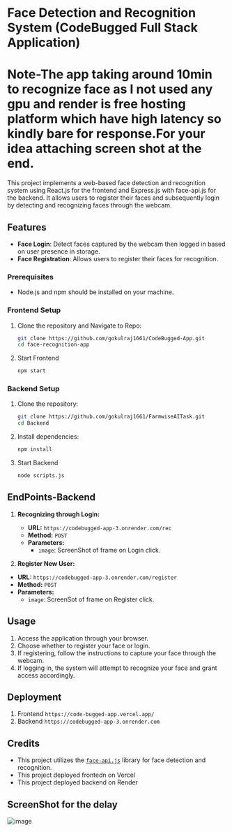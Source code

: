 # Face Detection and Recognition System (CodeBugged Full Stack Application)
# Note-The app taking around 10min to recognize face as I not used any gpu and render is free hosting platform which have high latency so kindly bare for response.For your idea attaching screen shot at the end.
This project implements a web-based face detection and recognition system using React.js for the frontend and Express.js with face-api.js for the backend. It allows users to register their faces and subsequently login by detecting and recognizing faces through the webcam.

## Features

- **Face Login**: Detect faces captured by the webcam then logged in based on user presence in storage.
- **Face Registration**: Allows users to register their faces for recognition.

### Prerequisites

- Node.js and npm should be installed on your machine.

### Frontend Setup
1. Clone the repository and Navigate to Repo:
    ```bash
    git clone https://github.com/gokulraj1661/CodeBugged-App.git
    cd face-recognition-app
    ```
2. Start Frontend
    ```bash
    npm start
    ```
### Backend Setup
1. Clone the repository:
    ```bash
    git clone https://github.com/gokulraj1661/FarmwiseAITask.git
    cd Backend
    ```
3. Install dependencies:
    ```bash
    npm install
    ```
3. Start Backend
    ```bash
    node scripts.js
    ```

## EndPoints-Backend
1. **Recognizing through Login:**
   - **URL:** `https://codebugged-app-3.onrender.com/rec`
   - **Method:** `POST`
   - **Parameters:**
     - `image`: ScreenShot of frame on Login click.
       
1. **Register New User:**
  - **URL:** `https://codebugged-app-3.onrender.com/register`
   - **Method:** `POST`
   - **Parameters:**
     - `image`: ScreenSot of frame on Register click.

## Usage

1. Access the application through your browser.
2. Choose whether to register your face or login.
3. If registering, follow the instructions to capture your face through the webcam.
4. If logging in, the system will attempt to recognize your face and grant access accordingly.

## Deployment
1. Frontend `https://code-bugged-app.vercel.app/`
2. Backend `https://codebugged-app-3.onrender.com`

## Credits

- This project utilizes the [`face-api.js`](https://github.com/justadudewhohacks/face-api.js/) library for face detection and recognition.
- This project deployed frontedn on Vercel
- This project deployed backend on Render
## ScreenShot for the delay
![image](https://github.com/gokulraj1661/CodeBugged-App/assets/90254712/c9ab8b32-8d17-472d-af4a-0d2cb7876177)


